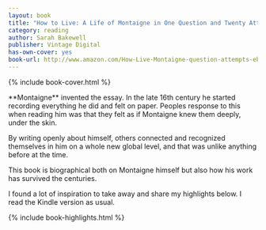 ```yaml
---
layout: book
title: "How to Live: A Life of Montaigne in One Question and Twenty Attempts at an Answer"
category: reading
author: Sarah Bakewell
publisher: Vintage Digital
has-own-cover: yes
book-url: http://www.amazon.com/How-Live-Montaigne-question-attempts-ebook/dp/B004URRVBK/ref=tmm_kin_swatch_0?_encoding=UTF8&qid=&sr=
---
```

{% include book-cover.html %}

<p class="intro" markdown="1">**Montaigne** invented the essay. In the late 16th century he started recording everything he did and felt on paper. Peoples response to this when reading him was that they felt as if Montaigne knew them deeply, under the skin.</p>

By writing openly about himself, others connected and recognized themselves in him on a whole new global level, and that was unlike anything before at the time.

This book is biographical both on Montaigne himself but also how his work has survived the centuries.

I found a lot of inspiration to take away and share my highlights below. I read the Kindle version as usual.

{% include book-highlights.html %}
